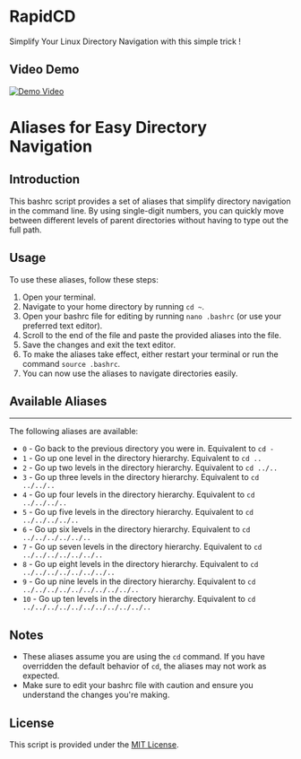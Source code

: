 # RapidCD
Simplify Your Linux Directory Navigation with this simple trick !

## Video Demo
[![Demo Video](https://youtu.be/iJ3ZA8ZRYSg)](https://youtu.be/iJ3ZA8ZRYSg)


Aliases for Easy Directory Navigation
====================================

## Introduction
This bashrc script provides a set of aliases that simplify directory navigation in the command line. By using single-digit numbers, you can quickly move between different levels of parent directories without having to type out the full path.


## Usage
To use these aliases, follow these steps:

1. Open your terminal.
2. Navigate to your home directory by running `cd ~`.
3. Open your bashrc file for editing by running `nano .bashrc` (or use your preferred text editor).
4. Scroll to the end of the file and paste the provided aliases into the file.
5. Save the changes and exit the text editor.
6. To make the aliases take effect, either restart your terminal or run the command `source .bashrc`.
7. You can now use the aliases to navigate directories easily.

## Available Aliases
-----------------
The following aliases are available:

- `0` - Go back to the previous directory you were in. Equivalent to `cd -`
- `1` - Go up one level in the directory hierarchy. Equivalent to `cd ..`
- `2` - Go up two levels in the directory hierarchy. Equivalent to `cd ../..`
- `3` - Go up three levels in the directory hierarchy. Equivalent to `cd ../../..`
- `4` - Go up four levels in the directory hierarchy. Equivalent to `cd ../../../..`
- `5` - Go up five levels in the directory hierarchy. Equivalent to `cd ../../../../..`
- `6` - Go up six levels in the directory hierarchy. Equivalent to `cd ../../../../../..`
- `7` - Go up seven levels in the directory hierarchy. Equivalent to `cd ../../../../../../..`
- `8` - Go up eight levels in the directory hierarchy. Equivalent to `cd ../../../../../../../..`
- `9` - Go up nine levels in the directory hierarchy. Equivalent to `cd ../../../../../../../../../..`
- `10` - Go up ten levels in the directory hierarchy. Equivalent to `cd ../../../../../../../../../../..`

Notes
-----
- These aliases assume you are using the `cd` command. If you have overridden the default behavior of `cd`, the aliases may not work as expected.
- Make sure to edit your bashrc file with caution and ensure you understand the changes you're making.

License
-------
This script is provided under the [MIT License](https://opensource.org/licenses/MIT).


